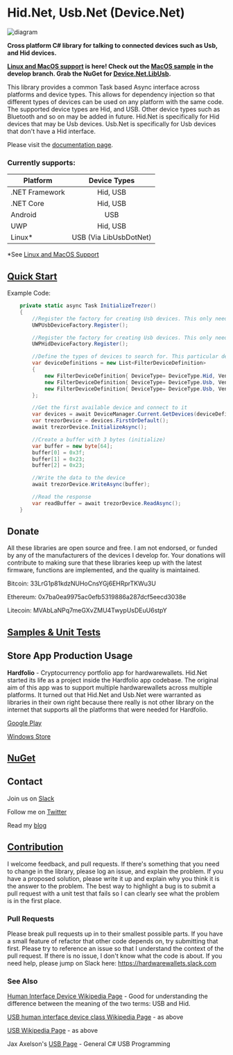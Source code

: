 # Hid.Net, Usb.Net (Device.Net)

![diagram](https://github.com/MelbourneDeveloper/Device.Net/blob/master/Diagram.png)

**Cross platform C# library for talking to connected devices such as Usb, and Hid devices.**

**[Linux and MacOS support](https://github.com/MelbourneDeveloper/Device.Net/wiki/Linux-and-MacOS-Support) is here! Check out the [MacOS sample](https://github.com/MelbourneDeveloper/Device.Net/tree/develop/src/Device.Net.MacOSLibUsbSample) in the develop branch. Grab the NuGet for [Device.Net.LibUsb](https://www.nuget.org/packages/Device.Net.LibUsb/).**

This library provides a common Task based Async interface across platforms and device types. This allows for dependency injection so that different types of devices can be used on any platform with the same code. The supported device types are Hid, and USB. Other device types such as Bluetooth and so on may be added in future. Hid.Net is specifically for Hid devices that may be Usb devices. Usb.Net is specifically for Usb devices that don't have a Hid interface.

Please visit the [documentation page](https://github.com/MelbourneDeveloper/Device.Net/wiki).

### Currently supports:

| Platform | Device Types |
| ------------- |:-------------:|
| .NET Framework     | Hid, USB |
| .NET Core      | Hid, USB  |
| Android | USB |
| UWP | Hid, USB   |
| Linux* | USB (Via LibUsbDotNet)  |

*See [Linux and MacOS Support](https://github.com/MelbourneDeveloper/Device.Net/wiki/Linux-and-MacOS-Support)

## [Quick Start](https://github.com/MelbourneDeveloper/Device.Net/wiki/Quick-Start)

Example Code:
```cs
    private static async Task InitializeTrezor()
    {
        //Register the factory for creating Usb devices. This only needs to be done once.
        UWPUsbDeviceFactory.Register();

        //Register the factory for creating Usb devices. This only needs to be done once.
        UWPHidDeviceFactory.Register();

        //Define the types of devices to search for. This particular device can be connected to via USB, or Hid
        var deviceDefinitions = new List<FilterDeviceDefinition>
        {
            new FilterDeviceDefinition{ DeviceType= DeviceType.Hid, VendorId= 0x534C, ProductId=0x0001, Label="Trezor One Firmware 1.6.x" },
            new FilterDeviceDefinition{ DeviceType= DeviceType.Usb, VendorId= 0x1209, ProductId=0x53C1, Label="Trezor One Firmware 1.7.x" },
            new FilterDeviceDefinition{ DeviceType= DeviceType.Usb, VendorId= 0x1209, ProductId=0x53C0, Label="Model T" }
        };

        //Get the first available device and connect to it
        var devices = await DeviceManager.Current.GetDevices(deviceDefinitions);
        var trezorDevice = devices.FirstOrDefault();
        await trezorDevice.InitializeAsync();

        //Create a buffer with 3 bytes (initialize)
        var buffer = new byte[64];
        buffer[0] = 0x3f;
        buffer[1] = 0x23;
        buffer[2] = 0x23;

        //Write the data to the device
        await trezorDevice.WriteAsync(buffer);

        //Read the response
        var readBuffer = await trezorDevice.ReadAsync();
    }
```
## Donate

All these libraries are open source and free. I am not endorsed, or funded by any of the manufacturers of the devices I develop for. Your donations will contribute to making sure that these libraries keep up with the latest firmware, functions are implemented, and the quality is maintained.

Bitcoin: 33LrG1p81kdzNUHoCnsYGj6EHRprTKWu3U

Ethereum: 0x7ba0ea9975ac0efb5319886a287dcf5eecd3038e

Litecoin: MVAbLaNPq7meGXvZMU4TwypUsDEuU6stpY

## [Samples & Unit Tests](https://github.com/MelbourneDeveloper/Device.Net/wiki/Samples-and-Unit-Tests)

## Store App Production Usage

**Hardfolio** - Cryptocurrency portfolio app for hardwarewallets. Hid.Net started its life as a project inside the Hardfolio app codebase. The original aim of this app was to support multiple hardwarewallets across multiple platforms. It turned out that Hid.Net and Usb.Net were warranted as libraries in their own right because there really is not other library on the internet that supports all the platforms that were needed for Hardfolio.

[Google Play](https://play.google.com/store/apps/details?id=com.Hardfolio)

[Windows Store](https://www.microsoft.com/en-au/p/hardfolio/9p8xx70n5d2j)

## [NuGet](https://github.com/MelbourneDeveloper/Device.Net/wiki/NuGet)

## Contact

Join us on [Slack](https://hardwarewallets.slack.com)

Follow me on [Twitter](https://twitter.com/HardfolioApp)

Read my [blog](https://christianfindlay.wordpress.com)

## [Contribution](https://github.com/MelbourneDeveloper/Device.Net/blob/master/CONTRIBUTING.md)

I welcome feedback, and pull requests. If there's something that you need to change in the library, please log an issue, and explain the problem. If you have a proposed solution, please write it up and explain why you think it is the answer to the problem. The best way to highlight a bug is to submit a pull request with a unit test that fails so I can clearly see what the problem is in the first place.

### Pull Requests

Please break pull requests up in to their smallest possible parts. If you have a small feature of refactor that other code depends on, try submitting that first. Please try to reference an issue so that I understand the context of the pull request. If there is no issue, I don't know what the code is about. If you need help, please jump on Slack here: https://hardwarewallets.slack.com

### See Also

[Human Interface Device Wikipedia Page](https://en.wikipedia.org/wiki/Human_interface_device) - Good for understanding the difference between the meaning of the two terms: USB and Hid.

[USB human interface device class Wikipedia Page](https://en.wikipedia.org/wiki/USB_human_interface_device_class) - as above

[USB Wikipedia Page](https://en.wikipedia.org/wiki/USB) - as above

Jax Axelson's [USB Page](http://janaxelson.com/usb.htm) - General C# USB Programming
